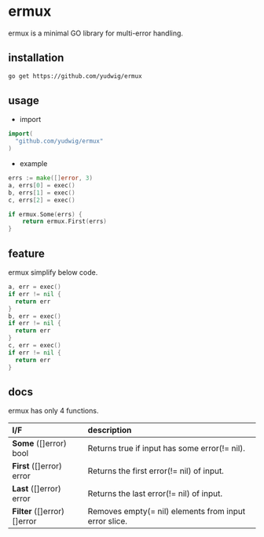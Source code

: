 # ermux

ermux is a minimal GO library for multi-error handling.

## installation

```sh
go get https://github.com/yudwig/ermux
```

## usage

* import 
```go
import(
  "github.com/yudwig/ermux"
)
```

* example 

```go
errs := make([]error, 3)
a, errs[0] = exec()
b, errs[1] = exec()
c, errs[2] = exec()

if ermux.Some(errs) {
	return ermux.First(errs)
}
```

## feature

ermux simplify below code.

```go
a, err = exec()
if err != nil {
  return err
}
b, err = exec()
if err != nil {
  return err
}
c, err = exec()
if err != nil {
  return err
}
```

## docs

ermux has only 4 functions.

| I/F     |  description   |
|:------------------------ |:------------------------------------------- |
| **Some** ([]error) bool      | Returns true if input has some error(!= nil).  |
| **First** ([]error) error    |  Returns the first error(!= nil) of input.  |
| **Last** ([]error) error     | Returns the last error(!= nil) of input.  |
| **Filter** ([]error) []error | Removes empty(= nil) elements from input error slice.|


